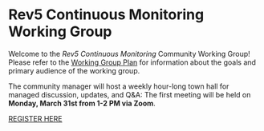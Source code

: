 # Rev5 Continuous Monitoring Working Group
Welcome to the *Rev5 Continuous Monitoring* Community Working Group! Please refer to the [Working Group Plan](https://github.com/FedRAMP/rev5-continuous-monitoring/blob/main/plan.md) for information about the goals and primary audience of the working group. 

The community manager will host a weekly hour-long town hall for managed discussion, updates, and Q&A: The first meeting will be held on **Monday, March 31st from 1-2 PM via Zoom**.

[REGISTER HERE](https://gsa.zoomgov.com/meeting/register/m39vhY_hSl6YRBwwpRPdgw)

